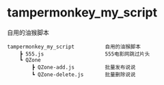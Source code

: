 # tampermonkey_my_script
自用的油猴脚本

```
tampermonkey_my_script			自用的油猴脚本
	┣ 555.js     				555电影网跳过片头
    ┗ QZone
        ┣ QZone-add.js  		批量发布说说
        ┗ QZone-delete.js  		批量删除说说
```

